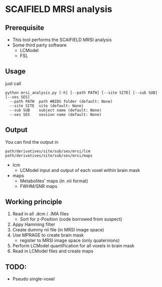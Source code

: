 # SCAIFIELD MRSI analysis

## Prerequisite

- This tool performs the SCAIFIELD MRSI analysis
- Some third party software
    - LCModel
    - FSL

## Usage

just call 

```
python mrsi_analysis.py [-h] [--path PATH] [--site SITE] [--sub SUB] [--ses SES]
  --path PATH  path #BIDS folder (default: None)
  --site SITE  site (default: None)
  --sub SUB    subject name (default: None)
  --ses SES    session name (default: None)
```

## Output

You can find the output in

```path/derivatives/site/sub/ses/mrsi/lcm```
```path/derivatives/site/sub/ses/mrsi/maps```

- lcm
    - LCModel input and output of each voxel within brain mask
- maps
    - Metabolites' maps (in .nii format)
    - FWHM/SNR maps

## Working principle

1. Read in all .dcm / .IMA files
    - Sort for z-Position (code borrowed from suspect)
2. Appy Hamming filter
3. Create dummy nii file (in MRSI image space)
3. Use MPRAGE to create brain mask
    - register to MRSI image space (only quaternions)
5. Perform LCModel quantification for all voxels in brain mask
6. Read in LCModel files and create maps

## TODO:

- Pseudo single-voxel
